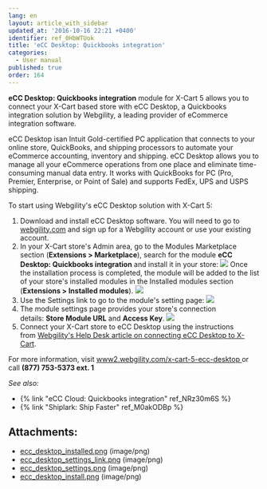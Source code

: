 ```yaml
---
lang: en
layout: article_with_sidebar
updated_at: '2016-10-16 22:21 +0400'
identifier: ref_0HbWTUok
title: 'eCC Desktop: Quickbooks integration'
categories:
  - User manual
published: true
order: 164
---
```



**eCC Desktop: Quickbooks integration** module for X-Cart 5 allows you to connect your X-Cart based store with eCC Desktop, a Quickbooks integration solution by Webgility, a leading provider of eCommerce integration software. 

eCC Desktop isan Intuit Gold-certified PC application that connects to your online store, QuickBooks, and shipping processors to automate your eCommerce accounting, inventory and shipping. eCC Desktop allows you to manage all your eCommerce operations from one place and eliminate time-consuming manual data entry. It works with QuickBooks for PC (Pro, Premier, Enterprise, or Point of Sale) and supports FedEx, UPS and USPS shipping.

To start using Webgility's eCC Desktop solution with X-Cart 5:

1.  Download and install eCC Desktop software. You will need to go to [webgility.com](http://www.webgility.com/?utm_source=X-Cart%205%20Help%20Desk&utm_medium=eCC%20Desktop%20Help%20Article&utm_campaign=Partnership%3A%20X-Cart) and sign up for a Webgility account or use your existing account. 
2.  In your X-Cart store's Admin area, go to the Modules Marketplace section (**Extensions > Marketplace**), search for the module **eCC Desktop: Quickbooks integration** and install it in your store:
    ![]({{site.baseurl}}/attachments/7505372/7602652.png?effects=drop-shadow)
    Once the installation process is completed, the module will be added to the list of your store's installed modules in the Installed modules section (**Extensions > Installed modules**).
    ![]({{site.baseurl}}/attachments/7505372/7602646.png?effects=drop-shadow)
3.  Use the Settings link to go to the module's setting page:
    ![]({{site.baseurl}}/attachments/7505372/7602649.png?effects=drop-shadow)
4.  The module settings page provides your store's connection details: **Store Module URL** and **Access Key**.
    ![]({{site.baseurl}}/attachments/7505372/7602650.png?effects=drop-shadow)
5.  Connect your X-Cart store to eCC Desktop using the instructions from [Webgility's Help Desk article on connecting eCC Desktop to X-Cart](https://help.webgility.com/hc/en-us/articles/200724947-Connect-eCC-Desktop-to-X-Cart?utm_source=X-Cart%205%20Help%20Desk&utm_medium=eCC%20Desktop%20Help%20Article&utm_campaign=Partnership%3A%20X-Cart).

For more information, visit [www2.webgility.com/x-cart-5-ecc-desktop ](http://www2.webgility.com/x-cart-5-ecc-desktop)or call **(877) 753-5373 ext. 1**

_See also:_

*   {% link "eCC Cloud: Quickbooks integration" ref_NRz30m6S %}
*   {% link "Shiplark: Ship Faster" ref_M0akODBp %}

## Attachments:

* [ecc_desktop_installed.png]({{site.baseurl}}/attachments/7505372/7602646.png) (image/png)
* [ecc_desktop_settings_link.png]({{site.baseurl}}/attachments/7505372/7602649.png) (image/png)
* [ecc_desktop_settings.png]({{site.baseurl}}/attachments/7505372/7602650.png) (image/png)
* [ecc_desktop_install.png]({{site.baseurl}}/attachments/7505372/7602652.png) (image/png)
